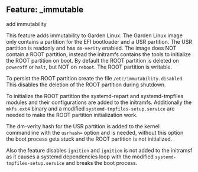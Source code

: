 ## Feature: _immutable

<website-feature> add immutability </website-feature>

This feature adds immutability to Garden Linux. The Garden Linux image only contains a partition for the EFI bootloader and a USR partition. The USR partition is readonly and has `dm-verity` enabled. The image does NOT contain a ROOT partition, instead the initramfs contains the tools to initialize the ROOT partition on boot. By default the ROOT partition is deleted on `poweroff` or `halt`, but NOT on `reboot`. The ROOT partition is writable.

To persist the ROOT partition create the file `/etc/immutability.disabled`. This disables the deletion of the ROOT partition during shutdown.

To initialize the ROOT partition the systemd-repart and systemd-tmpfiles modules and their configurations are added to the initramfs. Additionally the `mkfs.ext4` binary and a modified `systemd-tmpfiles-setup.service` are needed to make the ROOT partition initialization work.

The dm-verity hash for the USR partition is added to the kernel commandline with the `usrhash=` option and is needed, without this option the boot process gets stuck and the ROOT partition is not initialized.

Also the feature disables `ignition` and `ignition` is not added to the initramsf as it causes a systemd dependencies loop with the modified `systemd-tmpfiles-setup.service` and breaks the boot process.